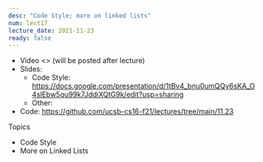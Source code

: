 ```yaml
---
desc: "Code Style; more on linked lists"
num: lect17
lecture_date: 2021-11-23
ready: false
---
```



* Video <> (will be posted after lecture)
* Slides:
  *  Code Style: <https://docs.google.com/presentation/d/1tBv4_bnu0umQQy6sKA_O4slEbw5qu99k7JddiXQtG9k/edit?usp=sharing>
  *  Other: 
* Code: <https://github.com/ucsb-cs16-f21/lectures/tree/main/11.23>

Topics
* Code Style
* More on Linked Lists
